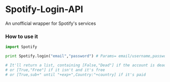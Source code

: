 # Spotify-Login-API
An unofficial wrapper for Spotify's services


### How to use it ###

```python
import Spotify

print Spotify.login("email","password") # Params= email/username,password

# It'll return a list, containing [False,"Dead"] if the account is dead
# or [True,"Free"] if it isn't and it's free
# or [True,sub+" until "+exp+",Country:"+country] if it's paid

```
